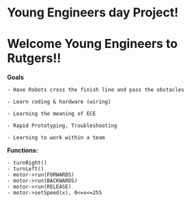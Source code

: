 # Young Engineers day Project!

# Welcome Young Engineers to Rutgers!! 
   

**Goals**

    - Have Robots cross the finish line and pass the obstacles
    
    - Learn coding & hardware (wiring)
    
    - Learning the meaning of ECE
    
    - Rapid Prototyping, Troubleshooting
    
    - Learning to work within a team

**Functions:**

    - turnRight()
    - turnLeft()
    - motor->run(FORWARDS)
    - motor->run(BACKWARDS)
    - motor->run(RELEASE)
    - motor->setSpeed(x), 0<=x<=255